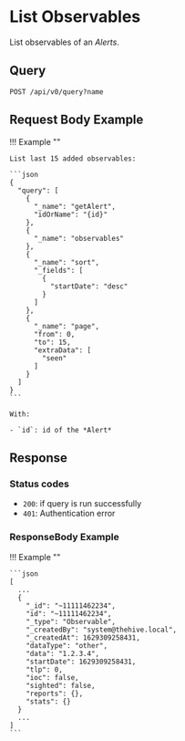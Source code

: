 # List Observables

List observables of an *Alerts*.

## Query

```plain
POST /api/v0/query?name
```

##  Request Body Example

!!! Example "" 
    
    List last 15 added observables:

    ```json
    {
      "query": [
        {
          "_name": "getAlert",
          "idOrName": "{id}"
        },
        {
          "_name": "observables"
        },
        {
          "_name": "sort",
          "_fields": [
            {
              "startDate": "desc"
            }
          ]
        },
        {
          "_name": "page",
          "from": 0,
          "to": 15,
          "extraData": [
            "seen"
          ]
        }
      ]
    }
    ```

    With:

    - `id`: id of the *Alert*

## Response

### Status codes

- `200`: if query is run successfully
- `401`: Authentication error

### ResponseBody Example

!!! Example ""

    ```json
    [
      ...
      {
        "_id": "~11111462234",
        "id": "~11111462234",
        "_type": "Observable",
        "_createdBy": "system@thehive.local",
        "_createdAt": 1629309258431,
        "dataType": "other",
        "data": "1.2.3.4",
        "startDate": 1629309258431,
        "tlp": 0,
        "ioc": false,
        "sighted": false,
        "reports": {},
        "stats": {}
      }
      ...
    ]
    ```